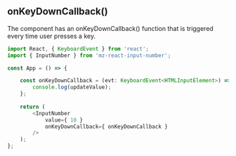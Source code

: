 ## onKeyDownCallback()

The component has an onKeyDownCallback() function that is triggered every time user presses a key.

```ts
import React, { KeyboardEvent } from 'react';
import { InputNumber } from 'mz-react-input-number';

const App = () => {

    const onKeyDownCallback = (evt: KeyboardEvent<HTMLInputElement>) => {
        console.log(updateValue);
    };
    
    return (
        <InputNumber
            value={ 10 }
            onKeyDownCallback={ onKeyDownCallback }
        />
    );
};
```
